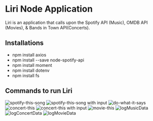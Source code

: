 # Liri Node Application
Liri is an application that calls upon the Spotify API (Music), OMDB API (Movies), & Bands in Town API(Concerts). 

## Installations 
* npm install axios
* npm install --save node-spotify-api
* npm install moment
* npm install dotenv
* npm install fs

## Commands to run Liri
![spotify-this-song](https://media.giphy.com/media/3GlfviTgWBytvBpqfM/giphy.gif)
![spotify-this-song with input](https://media.giphy.com/media/5nvNxviV8Vc33vX5jr/giphy.gif)
![do-what-it-says](https://media.giphy.com/media/33HwUfTsaLPRBuJD8A/giphy.gif)
![concert-this](https://media.giphy.com/media/1X7qCAP2COboWgSIFP/giphy.gif)
![concert-this with input](https://media.giphy.com/media/24nHN5dV3qkmUOoddr/giphy.gif)
![movie-this](https://media.giphy.com/media/3PyvnVMIF4c0QJsfF2/giphy.gif)
![logMusicData](https://media.giphy.com/media/1etqkepoDDYCMet6g5/giphy.gif)
![logConcertData](https://media.giphy.com/media/69vcXQUMbaC1arN60f/giphy.gif)
![logMovieData](https://media.giphy.com/media/w7IMRIq50qb2ClwzeS/giphy.gif)